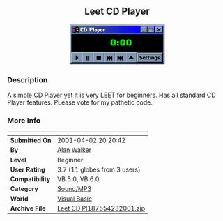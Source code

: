 ﻿<div align="center">

## Leet CD Player

<img src="PIC20014232037559687.jpg">
</div>

### Description

A simple CD Player yet it is very LEET for beginners. Has all standard CD Player features. PLease vote for my pathetic code.
 
### More Info
 


<span>             |<span>
---                |---
**Submitted On**   |2001-04-02 20:20:42
**By**             |[Alan Walker](https://github.com/Planet-Source-Code/PSCIndex/blob/master/ByAuthor/alan-walker.md)
**Level**          |Beginner
**User Rating**    |3.7 (11 globes from 3 users)
**Compatibility**  |VB 5\.0, VB 6\.0
**Category**       |[Sound/MP3](https://github.com/Planet-Source-Code/PSCIndex/blob/master/ByCategory/sound-mp3__1-45.md)
**World**          |[Visual Basic](https://github.com/Planet-Source-Code/PSCIndex/blob/master/ByWorld/visual-basic.md)
**Archive File**   |[Leet CD Pl187554232001\.zip](https://github.com/Planet-Source-Code/alan-walker-leet-cd-player__1-22645/archive/master.zip)








